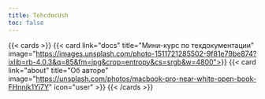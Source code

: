 ```yaml
---
title: TehcdocUsh
toc: false
---
```



{{< cards >}}
  {{< card link="docs" title="Мини-курс по техдокументации" image="https://images.unsplash.com/photo-1511721285502-9f81e79be874?ixlib=rb-4.0.3&q=85&fm=jpg&crop=entropy&cs=srgb&w=4800">}}
  {{< card link="about" title="Об авторе" image="https://unsplash.com/photos/macbook-pro-near-white-open-book-FHnnjk1Yj7Y" icon="user" >}}
{{< /cards >}}